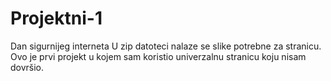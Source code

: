 # Projektni-1
Dan sigurnijeg interneta
U zip datoteci nalaze se slike potrebne za stranicu.
Ovo je prvi projekt u kojem sam koristio univerzalnu stranicu koju nisam dovršio.
